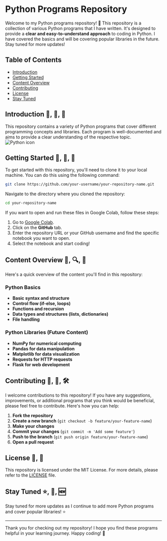 


# Python Programs Repository

Welcome to my Python programs repository! 🎉 This repository is a collection of various Python programs that I have written. It's designed to provide a **clear and easy-to-understand approach** to coding in Python. I have covered the basics and will be covering popular libraries in the future. Stay tuned for more updates!

## Table of Contents
- [Introduction](#introduction)
- [Getting Started](#getting-started)
- [Content Overview](#content-overview)
- [Contributing](#contributing)
- [License](#license)
- [Stay Tuned](#stay-tuned)

## Introduction  🐍, 📘, 🔧
This repository contains a variety of Python programs that cover different programming concepts and libraries. Each program is well-documented and aims to provide a clear understanding of the respective topic.
![Python icon](https://github.com/user-attachments/assets/c0939531-5cd8-4c0c-95e7-4f32b4a1d518)


## Getting Started  🚀, 📂, 📝
To get started with this repository, you'll need to clone it to your local machine. You can do this using the following command:

```bash
git clone https://github.com/your-username/your-repository-name.git
```

Navigate to the directory where you cloned the repository:

```bash
cd your-repository-name
```

If you want to open and run these files in Google Colab, follow these steps:

1. Go to [Google Colab](https://colab.research.google.com/).
2. Click on the **GitHub** tab.
3. Enter the repository URL or your GitHub username and find the specific notebook you want to open.
4. Select the notebook and start coding!

## Content Overview 🧩, 🔍, 📄
Here's a quick overview of the content you'll find in this repository:

### Python Basics
- **Basic syntax and structure**
- **Control flow (if-else, loops)**
- **Functions and recursion**
- **Data types and structures (lists, dictionaries)**
- **File handling**

### Python Libraries (Future Content)
- **NumPy for numerical computing**
- **Pandas for data manipulation**
- **Matplotlib for data visualization**
- **Requests for HTTP requests**
- **Flask for web development**



## Contributing 🤝, 🚀, 🛠️
I welcome contributions to this repository! If you have any suggestions, improvements, or additional programs that you think would be beneficial, please feel free to contribute. Here's how you can help:

1. **Fork the repository**
2. **Create a new branch** (`git checkout -b feature/your-feature-name`)
3. **Make your changes**
4. **Commit your changes** (`git commit -m 'Add some feature'`)
5. **Push to the branch** (`git push origin feature/your-feature-name`)
6. **Open a pull request**

## License 📜, 🔗
This repository is licensed under the MIT License. For more details, please refer to the [LICENSE](LICENSE) file.

## Stay Tuned ⭐️, 🔔, 🆕
Stay tuned for more updates as I continue to add more Python programs and cover popular libraries! ⭐️

---

Thank you for checking out my repository! I hope you find these programs helpful in your learning journey. Happy coding! 🚀

